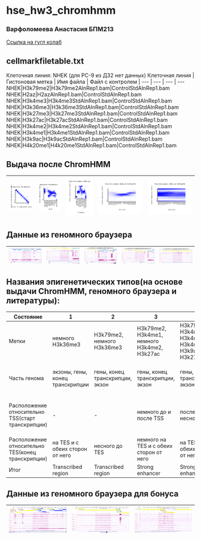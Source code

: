 # hse_hw3_chromhmm
### Варфоломеева Анастасия БПМ213
[Ссылка на гугл колаб](https://colab.research.google.com/drive/1LFJBLx1PIFKdFM80cOPHlQq8WqnC6zLk?usp=sharing)

## cellmarkfiletable.txt
Клеточная линия: NHEK (для PC-9 из ДЗ2 нет данных)
Клеточная линия | Гистоновая метка | Имя файла | Файл с контролем 
| --- | --- | --- | ---
NHEK|H3k79me2|H3k79me2AlnRep1.bam|ControlStdAlnRep1.bam
NHEK|H2az|H2azAlnRep1.bam|ControlStdAlnRep1.bam
NHEK|H3k4me3|H3k4me3StdAlnRep1.bam|ControlStdAlnRep1.bam
NHEK|H3k36me3|H3k36me3StdAlnRep1.bam|ControlStdAlnRep1.bam
NHEK|H3k27me3|H3k27me3StdAlnRep1.bam|ControlStdAlnRep1.bam
NHEK|H3k27ac|H3k27acStdAlnRep1.bam|ControlStdAlnRep1.bam
NHEK|H3k4me2|H3k4me2StdAlnRep1.bam|ControlStdAlnRep1.bam
NHEK|H3k4me1|H3k4me1StdAlnRep1.bam|ControlStdAlnRep1.bam
NHEK|H3k9ac|H3k9acStdAlnRep1.bam|ControlStdAlnRep1.bam
NHEK|H4k20me1|H4k20me1StdAlnRep1.bam|ControlStdAlnRep1.bam

## Выдача после ChromHMM
| ![image](https://github.com/switerElly/hse_hw3_chromhmm/blob/main/ChromHMM/transitions_10.png) | ![image](https://github.com/switerElly/hse_hw3_chromhmm/blob/main/ChromHMM/emissions_10.png) | ![image](https://github.com/switerElly/hse_hw3_chromhmm/blob/main/ChromHMM/NHEK_10_overlap.png) | ![image](https://github.com/switerElly/hse_hw3_chromhmm/blob/main/ChromHMM/NHEK_10_RefSeqTSS_neighborhood.png) | ![image](https://github.com/switerElly/hse_hw3_chromhmm/blob/main/ChromHMM/NHEK_10_RefSeqTES_neighborhood.png) |
| ------------- | ------------- |--------------------| -- | -- |

## Данные из геномного браузера
| ![image](https://github.com/switerElly/hse_hw3_chromhmm/blob/main/img/Screenshot%20from%202024-03-24%2013-35-10.png) | ![image](https://github.com/switerElly/hse_hw3_chromhmm/blob/main/img/Screenshot%20from%202024-03-24%2013-34-06.png) | ![image](https://github.com/switerElly/hse_hw3_chromhmm/blob/main/img/Screenshot%20from%202024-03-24%2013-31-19.png) | ![image](https://github.com/switerElly/hse_hw3_chromhmm/blob/main/img/Screenshot%20from%202024-03-24%2013-30-03.png) | ![image](https://github.com/switerElly/hse_hw3_chromhmm/blob/main/img/Screenshot%20from%202024-03-24%2013-32-51.png) |
| ------------- | ------------- |--------------------| -- | -- |

## Названия эпигенетических типов(на основе выдачи ChromHMM, геномного браузера и литературы):
|Состояние|1|2|3|4|5|6|7|8|9|10|
|--|--|--|--|--|--|--|--|--|--|--|
|Метки|немного H3k36me3|H3k79me2, немного H3k36me3|H3k79me2, H3k4me1, немного H3k4me2, H3k27ac|H3k79me2, H3k4me1, H3k4me2, H3k4me3, H3k9ac, H3k27ac|H3k4me2, H3k4me3, H3k9ac, H3k27ac, H2az, немного H3k79me2|H3k4me2, H3k4me3, H2az|H3k4me1, H3k4me2, H3k27ac, немного H2az|немного H3k4me1, H2az|-|немного H3k27me3| 
|Часть генома|экзоны, гены, конец транскрипции|гены, конец транскрипции, экзон|гены, конец транскрипции, экзон|гены, конец транскрипции, экзон|CpG island, экзоны, гены, старт транскрипции|CpG island, экзоны, гены, старт транскрипции|конец транскрипции, ядерная ламина, гены|ядерная ламина, конец транскрипции|большой процент в геноме, ядерная ламина|конец транскрипции, ядерная ламина|
|Расположение относительно TSS(старт транскрипции)|-|-|немного до и после TSS|после TSS и несного до|на TSS(максимум находится на старте и спад в обе стороны)|на TSS(максимум находится на старте и спад в обе стороны)|немного до TSS|немного до TSS|-|немного на TSS и с обеих сторон от него|
|Расположение относительно TES(конец транскрипции)|на TES и с обеих сторон от него|несного до TES|немного на TES и с обеих сторон от него|на TES и с обеих сторон от него|на TES и с обеих сторон от него|на TES и с обеих сторон от него|немного на TES и с обеих сторон от него|немного на TES и с обеих сторон от него|-|на TES и с обеих сторон от него|
|Итог|Transcribed region|Transcribed region|Strong enhancer|Strong enhancer|Active promoter|Active promoter|Strong enhancer|Weak enhancer|Heterochromatin|Polycomb-repressed|

## Данные из геномного браузера для бонуса
| ![image](https://github.com/switerElly/hse_hw3_chromhmm/blob/main/img/Screenshot%20from%202024-03-24%2019-48-32.png) | ![image](https://github.com/switerElly/hse_hw3_chromhmm/blob/main/img/Screenshot%20from%202024-03-24%2019-49-06.png) | ![image](https://github.com/switerElly/hse_hw3_chromhmm/blob/main/img/Screenshot%20from%202024-03-24%2019-49-49.png) |
| ------------- | ------------- |--------------------|
